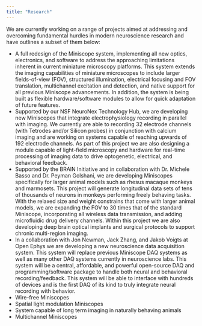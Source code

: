 ```yaml
---
title: "Research"
---
```


We are currently working on a range of projects aimed at addressing and overcoming fundamental hurdles in modern neuroscience research and have outlines a subset of them below:
* A full redesign of the Miniscope system, implementing all new optics, electronics, and software to address the approaching limitations inherent in current miniature microscopy platforms. This system extends the imaging capabilities of miniature microscopes to include larger fields-of-view (FOV), structured illumination, electrical focusing and FOV translation, multichannel excitation and detection, and native support for all previous Miniscope advancements. In addition, the system is being built as flexible hardware/software modules to allow for quick adaptation of future features.
* Supported by our NSF NeuroNex Technology Hub, we are developing new Miniscopes that integrate electrophysiology recording in parallel with imaging. We currently are able to recording 32 electrode channels (with Tetrodes and/or Silicon probes) in conjunction with calcium imaging and are working on systems capable of reaching upwards of 192 electrode channels. As part of this project we are also designing a module capable of light-field microscopy and hardware for real-time processing of imaging data to drive optogenetic, electrical, and behavioral feedback.
* Supported by the BRAIN Initiative and in collaboration with Dr. Michele Basso and Dr. Peyman Golshani, we are developing Miniscopes specifically for larger animal models such as rhesus macaque monkeys and marmosets. This project will generate longitudinal data sets of tens of thousands of neurons in monkeys performing freely behaving tasks. With the relaxed size and weight constrains that come with larger animal models, we are expanding the FOV to 30 times that of the standard Miniscope, incorporating all wireless data transmission, and adding microfluidic drug delivery channels. Within this project we are also developing deep brain optical implants and surgical protocols to support chronic multi-region imaging.
* In a collaboration with Jon Newman, Jack Zhang, and Jakob Voigts at Open Ephys we are developing a new neuroscience data acquisition system. This system will replace previous Miniscope DAQ systems as well as many other DAQ systems currently in neuroscience labs. This system will be a central, affordable, and powerful open-source DAQ and programming/software package to handle both neural and behavioral recording/feedback. This system will be able to interface with hundreds of devices and is the first DAQ of its kind to truly integrate neural recording with behavior.
* Wire-free Miniscopes
* Spatial light modulation Miniscopes
* System capable of long term imaging in naturally behaving animals
* Multichannel Miniscopes
